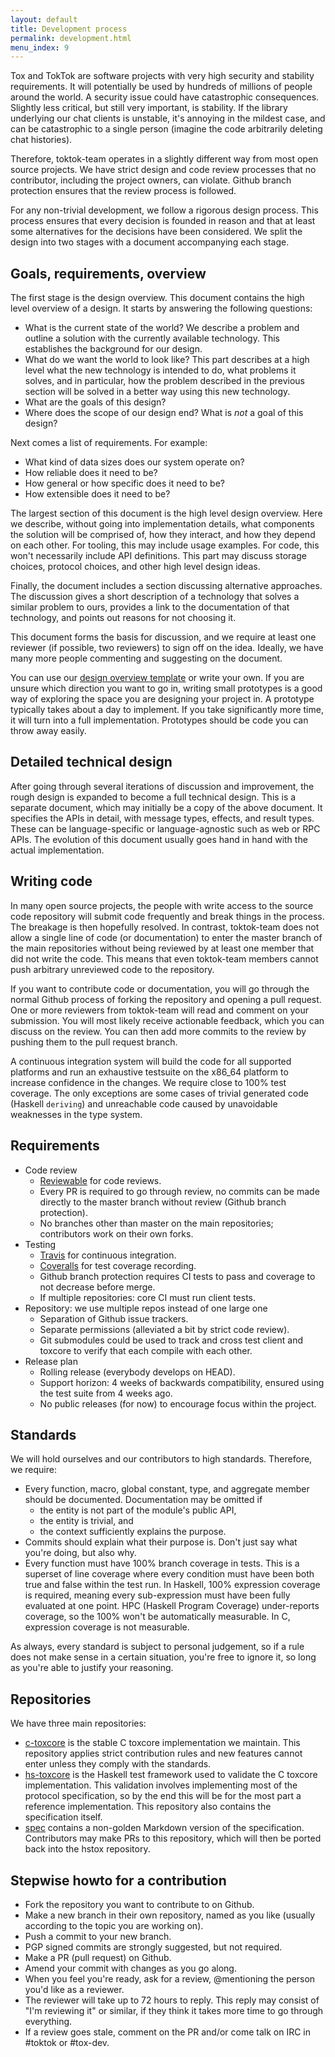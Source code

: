 ```yaml
---
layout: default
title: Development process
permalink: development.html
menu_index: 9
---
```


Tox and TokTok are software projects with very high security and stability
requirements. It will potentially be used by hundreds of millions of people
around the world. A security issue could have catastrophic consequences.
Slightly less critical, but still very important, is stability. If the library
underlying our chat clients is unstable, it's annoying in the mildest case, and
can be catastrophic to a single person (imagine the code arbitrarily deleting
chat histories).

Therefore, toktok-team operates in a slightly different way from most open
source projects. We have strict design and code review processes that no
contributor, including the project owners, can violate. Github branch
protection ensures that the review process is followed.

For any non-trivial development, we follow a rigorous design process. This
process ensures that every decision is founded in reason and that at least some
alternatives for the decisions have been considered. We split the design into
two stages with a document accompanying each stage.

## Goals, requirements, overview

The first stage is the design overview. This document contains the high level
overview of a design. It starts by answering the following questions:

-   What is the current state of the world? We describe a problem and outline
    a solution with the currently available technology. This establishes the
    background for our design.
-   What do we want the world to look like? This part describes at a high
    level what the new technology is intended to do, what problems it solves,
    and in particular, how the problem described in the previous section will
    be solved in a better way using this new technology.
-   What are the goals of this design?
-   Where does the scope of our design end? What is *not* a goal of this
    design?

Next comes a list of requirements. For example:

-   What kind of data sizes does our system operate on?
-   How reliable does it need to be?
-   How general or how specific does it need to be?
-   How extensible does it need to be?

The largest section of this document is the high level design overview. Here we
describe, without going into implementation details, what components the
solution will be comprised of, how they interact, and how they depend on each
other. For tooling, this may include usage examples. For code, this won't
necessarily include API definitions. This part may discuss storage choices,
protocol choices, and other high level design ideas.

Finally, the document includes a section discussing alternative approaches. The
discussion gives a short description of a technology that solves a similar
problem to ours, provides a link to the documentation of that technology, and
points out reasons for not choosing it.

This document forms the basis for discussion, and we require at least one
reviewer (if possible, two reviewers) to sign off on the idea. Ideally, we have
many more people commenting and suggesting on the document.

You can use our [design overview template](design/template.html) or write your
own. If you are unsure which direction you want to go in, writing small
prototypes is a good way of exploring the space you are designing your project
in. A prototype typically takes about a day to implement. If you take
significantly more time, it will turn into a full implementation. Prototypes
should be code you can throw away easily.

## Detailed technical design

After going through several iterations of discussion and improvement, the rough
design is expanded to become a full technical design. This is a separate
document, which may initially be a copy of the above document. It specifies the
APIs in detail, with message types, effects, and result types. These can be
language-specific or language-agnostic such as web or RPC APIs. The evolution
of this document usually goes hand in hand with the actual implementation.

## Writing code

In many open source projects, the people with write access to the source code
repository will submit code frequently and break things in the process. The
breakage is then hopefully resolved. In contrast, toktok-team does not allow a
single line of code (or documentation) to enter the master branch of the main
repositories without being reviewed by at least one member that did not write
the code. This means that even toktok-team members cannot push arbitrary
unreviewed code to the repository.

If you want to contribute code or documentation, you will go through the normal
Github process of forking the repository and opening a pull request. One or
more reviewers from toktok-team will read and comment on your submission. You
will most likely receive actionable feedback, which you can discuss on the
review. You can then add more commits to the review by pushing them to the pull
request branch.

A continuous integration system will build the code for all supported platforms
and run an exhaustive testsuite on the x86\_64 platform to increase confidence
in the changes. We require close to 100% test coverage. The only exceptions are
some cases of trivial generated code (Haskell `deriving`) and unreachable code
caused by unavoidable weaknesses in the type system.

## Requirements

-   Code review
    -   [Reviewable](https://reviewable.io) for code reviews.
    -   Every PR is required to go through review, no commits can be made
        directly to the master branch without review (Github branch
        protection).
    -   No branches other than master on the main repositories; contributors
        work on their own forks.
-   Testing
    -   [Travis](https://travis-ci.org) for continuous integration.
    -   [Coveralls](https://coveralls.io) for test coverage recording.
    -   Github branch protection requires CI tests to pass and coverage to not
        decrease before merge.
    -   If multiple repositories: core CI must run client tests.
-   Repository: we use multiple repos instead of one large one
    -   Separation of Github issue trackers.
    -   Separate permissions (alleviated a bit by strict code review).
    -   Git submodules could be used to track and cross test client and
        toxcore to verify that each compile with each other.
-   Release plan
    -   Rolling release (everybody develops on HEAD).
    -   Support horizon: 4 weeks of backwards compatibility, ensured using the
        test suite from 4 weeks ago.
    -   No public releases (for now) to encourage focus within the project.

## Standards

We will hold ourselves and our contributors to high standards. Therefore, we
require:

-   Every function, macro, global constant, type, and aggregate member should
    be documented. Documentation may be omitted if
    -   the entity is not part of the module's public API,
    -   the entity is trivial, and
    -   the context sufficiently explains the purpose.
-   Commits should explain what their purpose is. Don't just say what you're
    doing, but also why.
-   Every function must have 100% branch coverage in tests. This is a superset
    of line coverage where every condition must have been both true and false
    within the test run. In Haskell, 100% expression coverage is required,
    meaning every sub-expression must have been fully evaluated at one point.
    HPC (Haskell Program Coverage) under-reports coverage, so the 100% won't
    be automatically measurable. In C, expression coverage is not measurable.

As always, every standard is subject to personal judgement, so if a rule does
not make sense in a certain situation, you're free to ignore it, so long as
you're able to justify your reasoning.

## Repositories

We have three main repositories:

-   [c-toxcore](https://github.com/TokTok/c-toxcore) is the stable C toxcore
    implementation we maintain. This repository applies strict contribution
    rules and new features cannot enter unless they comply with the standards.
-   [hs-toxcore](https://github.com/TokTok/hs-toxcore) is the Haskell test
    framework used to validate the C toxcore implementation. This validation
    involves implementing most of the protocol specification, so by the end
    this will be for the most part a reference implementation. This repository
    also contains the specification itself.
-   [spec](https://github.com/TokTok/spec) contains a non-golden Markdown
    version of the specification. Contributors may make PRs to this
    repository, which will then be ported back into the hstox repository.

## Stepwise howto for a contribution

-   Fork the repository you want to contribute to on Github.
-   Make a new branch in their own repository, named as you like (usually
    according to the topic you are working on).
-   Push a commit to your new branch.
-   PGP signed commits are strongly suggested, but not required.
-   Make a PR (pull request) on Github.
-   Amend your commit with changes as you go along.
-   When you feel you're ready, ask for a review, @mentioning the person you'd
    like as a reviewer.
-   The reviewer will take up to 72 hours to reply. This reply may consist of
    "I'm reviewing it" or similar, if they think it takes more time to go
    through everything.
-   If a review goes stale, comment on the PR and/or come talk on IRC in
    #toktok or #tox-dev.
